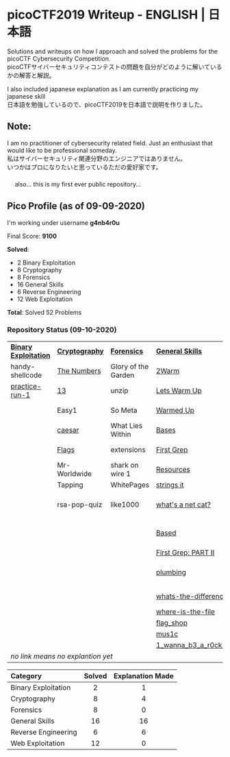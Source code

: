 # picoCTF2019 Writeup - ENGLISH | 日本語
Solutions and writeups on how I approach and solved the problems for the picoCTF Cybersecurity Competition.</br>
picoCTFサイバーセキュリティコンテストの問題を自分がどのように解いているかの解答と解説。</br>

I also included japanese explanation as I am currently practicing my japanese skill \
日本語を勉強しているので、picoCTF2019を日本語で説明を作りました。
## Note:
I am no practitioner of cybersecurity related field. Just an enthusiast that would like to be professional someday. </br>
私はサイバーセキュリティ関連分野のエンジニアではありません。</br> いつかはプロになりたいと思っているただの愛好家です。</br>　</br>　
also... this is my first ever public repository... </br>

## Pico Profile (as of 09-09-2020)
I'm working under username **g4nb4r0u**

Final Score: **9100**

**Solved**:
* 2   Binary Exploitation  </br>
* 8   Cryptography </br>
* 8   Forensics  </br>
* 16  General Skills  </br>
* 6   Reverse Engineering  </br>
* 12  Web Exploitation </br>

**Total**: Solved 52 Problems

### Repository Status (09-10-2020)

<table>
  <tr>
    <td><b><a href = https://github.com/s4lm0n-m4k1/CTF_Writeup_pico2019/tree/master/Binary%20Exploitation>Binary Exploitation</a></b></td>
        <td><b><a href =https://github.com/s4lm0n-m4k1/CTF_Writeup_pico2019/tree/master/Cryptography>Cryptography</a></b></td>
        <td><b><a href = https://github.com/s4lm0n-m4k1/CTF_Writeup_pico2019/tree/master/Forensics>Forensics</a></b></td>
        <td><b><a href = https://github.com/s4lm0n-m4k1/CTF_Writeup_pico2019/tree/master/General%20Skills>General Skills</a></b></td>
        <td><b><a href = https://github.com/s4lm0n-m4k1/CTF_Writeup_pico2019/tree/master/Reverse%20Engineering>Reverse Engineering</a></b></td>
          <td><b><a href = https://github.com/s4lm0n-m4k1/CTF_Writeup_pico2019/tree/master/Web%20Exploitation>Web Exploitation</a></b></td>
  </tr>
  <tr>
    <td>handy-shellcode</td>
    <td><a href =https://github.com/s4lm0n-m4k1/CTF_Writeup_pico2019/tree/master/Cryptography/The%20Numbers>The Numbers </a></td>
    <td> Glory of the Garden </td>
    <td><a href = https://github.com/s4lm0n-m4k1/CTF_Writeup_pico2019/tree/master/General%20Skills/2Warm> 2Warm </td>
    <td> <a href = https://github.com/s4lm0n-m4k1/picoCTF2019_writeup/tree/master/Reverse%20Engineering/vault-door-training>  vault-door-training </td>
    <td> Insp3ct0r </td>

  </tr>
  <tr>
    <td><a href = https://github.com/s4lm0n-m4k1/picoCTF2019_writeup/tree/master/Binary%20Exploitation/practice-run-1>practice-run-1</td>
    <td><a href=https://github.com/s4lm0n-m4k1/CTF_Writeup_pico2019/tree/master/Cryptography/13> 13 </td>
    <td> unzip </td>
    <td><a href = https://github.com/s4lm0n-m4k1/CTF_Writeup_pico2019/tree/master/General%20Skills/Lets%20Warm%20Up> Lets Warm Up  </td>
    <td> <a href = https://github.com/s4lm0n-m4k1/picoCTF2019_writeup/tree/master/Reverse%20Engineering/vault-door-1> vault-door-1  </td>
    <td> dont-use-client-side </td>
  </tr>
  <tr>
    <td> </td>
    <td> Easy1 </td>
    <td> So Meta </td>
    <td><a href=https://github.com/s4lm0n-m4k1/CTF_Writeup_pico2019/tree/master/General%20Skills/Warmed%20Up> Warmed Up </td>
    <td> <a href = https://github.com/s4lm0n-m4k1/picoCTF2019_writeup/tree/master/Reverse%20Engineering/vault-door-3> vault-door-3 </td>
    <td> logon </td>
  </tr>
    <tr>
    <td>  </td>
    <td><a href = https://github.com/s4lm0n-m4k1/CTF_Writeup_pico2019/tree/master/Cryptography/caesar> caesar </td>
    <td> What Lies Within </td>
    <td><a href = https://github.com/s4lm0n-m4k1/CTF_Writeup_pico2019/tree/master/General%20Skills/Bases> Bases </td>
    <td> <a href = https://github.com/s4lm0n-m4k1/picoCTF2019_writeup/tree/master/Reverse%20Engineering/vault-door-4> vault-door-4  </td>
    <td> where are the robots </td>
  </tr>
    <tr>
    <td>  </td>
    <td><a href=https://github.com/s4lm0n-m4k1/CTF_Writeup_pico2019/tree/master/Cryptography/Flags> Flags </td>
    <td> extensions </td>
    <td><a href = https://github.com/s4lm0n-m4k1/CTF_Writeup_pico2019/tree/master/General%20Skills/First%20Grep> First Grep </td>
    <td> <a href = https://github.com/s4lm0n-m4k1/picoCTF2019_writeup/tree/master/Reverse%20Engineering/vault-door-5> vault-door-5 </td>
    <td> Client-side-again </td>
  </tr>
    <tr>
    <td>  </td>
    <td> Mr-Worldwide </td>
    <td> shark on wire 1 </td>
    <td><a href=https://github.com/s4lm0n-m4k1/CTF_Writeup_pico2019/tree/master/General%20Skills/Resources> Resources </td>
    <td><a href = https://github.com/s4lm0n-m4k1/picoCTF2019_writeup/tree/master/Reverse%20Engineering/vault-door-6> vault-door-6  </td>
    <td> Open-to-admins </td>
  </tr>
    <tr>
    <td>  </td>
    <td> Tapping </td>
    <td> WhitePages </td>
    <td><a href=https://github.com/s4lm0n-m4k1/CTF_Writeup_pico2019/tree/master/General%20Skills/Strings%20it> strings it </td>
    <td>  </td>
    <td> picobrowser </td>
  </tr>
    <tr>
    <td>  </td>
    <td> rsa-pop-quiz </td>
    <td> like1000 </td>
    <td><a href=https://github.com/s4lm0n-m4k1/CTF_Writeup_pico2019/tree/master/General%20Skills/what's%20a%20net%20cat%3F> what's a net cat?  </td>
    <td>  </td>
    <td> Irish-Name-Repo 1 </td>
  </tr>  <tr>
    <td>  </td>
    <td>  </td>
    <td>  </td>
    <td> <a href =https://github.com/s4lm0n-m4k1/CTF_Writeup_pico2019/tree/master/General%20Skills/Based> Based </td>
    <td>  </td>
    <td> Irish-Name-Repo 2  </td>
  </tr>
    <tr>
    <td>  </td>
    <td>  </td>
    <td>  </td>
    <td><a href = https://github.com/s4lm0n-m4k1/CTF_Writeup_pico2019/tree/master/General%20Skills/First%20Grep:%20Part%20II> First Grep: PART II </td>
    <td>  </td>
    <td> Empire1 </td>
  </tr>
    </tr>
    <tr>
    <td>  </td>
    <td>  </td>
    <td>  </td>
    <td><a href=https://github.com/s4lm0n-m4k1/CTF_Writeup_pico2019/tree/master/General%20Skills/plumbing> plumbing </td>
    <td>  </td>
    <td> Irish-Name-Repo 3 </td>
  </tr>
    </tr>
    <tr>
    <td>  </td>
    <td>  </td>
    <td>  </td>
    <td><a href=https://github.com/s4lm0n-m4k1/CTF_Writeup_pico2019/tree/master/General%20Skills/whats-the-difference> whats-the-difference </td>
    <td>  </td>
    <td> JaWT Scratchpad </td>
  </tr>
    </tr>
    <tr>
    <td>  </td>
    <td>  </td>
    <td>  </td>
    <td><a href=https://github.com/s4lm0n-m4k1/CTF_Writeup_pico2019/tree/master/General%20Skills/where-is-the-file> where-is-the-file </td>
    <td>  </td>
    <td>  </td>
  </tr>
    </tr>
    <tr>
    <td>  </td>
    <td>  </td>
    <td>  </td>
    <td><a href=https://github.com/s4lm0n-m4k1/CTF_Writeup_pico2019/tree/master/General%20Skills/flag_shop> flag_shop </td>
    <td>  </td>
    <td>  </td>
  </tr>
    </tr>
    <tr>
    <td>  </td>
    <td>  </td>
    <td>  </td>
    <td><a href=https://github.com/s4lm0n-m4k1/CTF_Writeup_pico2019/tree/master/General%20Skills/mus1c> mus1c </td>
    <td>  </td>
    <td>  </td>
  </tr>  
  </tr>
    <tr>
    <td>  </td>
    <td>  </td>
    <td>  </td>
    <td> <a href = https://github.com/s4lm0n-m4k1/CTF_Writeup_pico2019/tree/master/General%20Skills/1_wanna_b3_a_r0ck5tar> 1_wanna_b3_a_r0ck5tar </td>
    <td>  </td>
    <td>  </td>
  </tr>
   <tr>
    <td td colspan= "6"><i>no link means no explantion yet</i></td>
  </tr>
</table>

Category | Solved | Explanation Made |
:--- | :---:  |  :---:           |
Binary Exploitation  | 2  | 1 |
Cryptography |  8     | 4 |
Forensics |  8     | 0 |
General Skills |  16     | 16 |
Reverse Engineering |  6     | 6 |
Web Exploitation |  12     | 0 |

